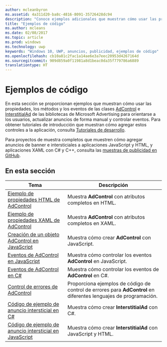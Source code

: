 ```yaml
---
author: mcleanbyron
ms.assetid: 4a311d20-ba8c-4816-8091-35726428dc94
description: "Conoce ejemplos adicionales que muestran cómo usar las propiedades, los métodos y los eventos de las clases AdControl e InterstitialAd en las bibliotecas de Microsoft Advertising."
title: "Ejemplos de código"
ms.author: mcleans
ms.date: 02/08/2017
ms.topic: article
ms.prod: windows
ms.technology: uwp
keywords: "Windows 10, UWP, anuncios, publicidad, ejemplos de código"
ms.openlocfilehash: cb10a81c2fac1a14ae6e3a7eec20953d4267164d
ms.sourcegitcommit: 909d859a0f11981a8d1beac0da35f779786a6889
translationtype: HT
---
```

# <a name="code-samples"></a>Ejemplos de código




En esta sección se proporcionan ejemplos que muestran cómo usar las propiedades, los métodos y los eventos de las clases [AdControl](https://msdn.microsoft.com/library/windows/apps/microsoft.advertising.winrt.ui.adcontrol.aspx) e [InterstitialAd](https://msdn.microsoft.com/library/windows/apps/microsoft.advertising.winrt.ui.interstitialad.aspx)  de las bibliotecas de Microsoft Advertising para orientarse a los usuarios, actualizar anuncios de forma manual y controlar eventos. Para obtener tutoriales de introducción que muestran cómo agregar estos controles a la aplicación, consulta [Tutoriales de desarrollo](developer-walkthroughs.md).

Para proyectos de muestra completos que muestren cómo agregar anuncios de banner e intersticiales a aplicaciones JavaScript y HTML, y aplicaciones XAML con C# y C++, consulta las [muestras de publicidad en GitHub](http://aka.ms/githubads).

## <a name="in-this-section"></a>En esta sección

|  Tema    | Descripción |               
|----------|-------|
| [Ejemplo de propiedades HTML de AdControl](html-properties-example.md)     | Muestra **AdControl** con atributos completos en HTML.        |
| [Ejemplo de propiedades XAML de AdControl](xaml-properties-example.md)     | Muestra **AdControl** con atributos completos en XAML.        |
| [Creación de un objeto AdControl en JavaScript](create-an-adcontrol-in-javascript.md)     | Muestra cómo crear **AdControl** con JavaScript.        |
| [Eventos de AdControl en JavaScript](adcontrol-events-in-javascript.md)     | Muestra cómo controlar los eventos **AdControl** en JavaScript.       |
| [Eventos de AdControl en C#](adcontrol-events-in-c.md)     | Muestra cómo controlar los eventos de **AdControl** en C#.       |
| [Control de errores de AdControl](adcontrol-error-handling.md)     | Proporciona ejemplos de código de control de errores para **AdControl** en diferentes lenguajes de programación.        |
| [Código de ejemplo de anuncio intersticial en C#](interstitial-ad-sample-code-in-c.md)   | Muestra cómo crear <strong>InterstitialAd</strong> con C#.        |
| [Código de ejemplo de anuncio intersticial en JavaScript](interstitial-ad-sample-code-in-javascript.md)       | Muestra cómo crear <strong>InterstitialAd</strong> con JavaScript y HTML.        |



 

 

 

